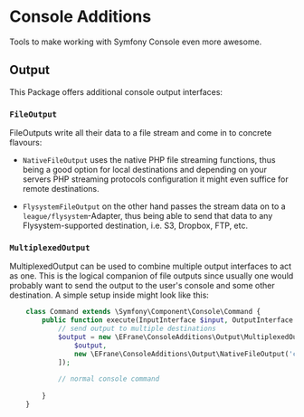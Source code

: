 # Console Additions

Tools to make working with Symfony Console even more awesome.

## Output

This Package offers additional console output interfaces:

### `FileOutput`

FileOutputs write all their data to a file stream and come in to concrete flavours:

- `NativeFileOutput` uses the native PHP file streaming functions, thus being a good
  option for local destinations and depending on your servers PHP streaming protocols
  configuration it might even suffice for remote destinations.
  
- `FlysystemFileOutput` on the other hand passes the stream data on to a 
  `league/flysystem`-Adapter, thus being able to send that data to any Flysystem-supported
  destination, i.e. S3, Dropbox, FTP, etc.

### `MultiplexedOutput`

MultiplexedOutput can be used to combine multiple output interfaces to act as one.
This is the logical companion of file outputs since usually one would probably
want to send the output to the user's console and some other destination.
A simple setup inside might look like this:

```php
    class Command extends \Symfony\Component\Console\Command {
        public function execute(InputInterface $input, OutputInterface $output) {
            // send output to multiple destinations
            $output = new \EFrane\ConsoleAdditions\Output\MultiplexedOutput([
                $output,
                new \EFrane\ConsoleAdditions\Output\NativeFileOutput('command.log')
            ]);
            
            // normal console command
            
        }
    }
```
